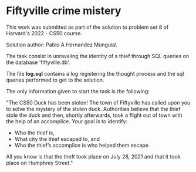 # Fiftyville crime mistery

This work was submitted as part of the solution to problem set 8 of Harvard's 2022 - CS50 course.

Solution author: Pablo A Hernandez Munguia\\


The task consist in unraveling the identity of a thief through SQL queries on the database 'fiftyville.db'.

The file **log.sql** contains a log registering the thought process and the sql queries performed to get to the solution.


The only information given to start the task is the following:

"The CS50 Duck has been stolen! The town of Fiftyville has called upon you to solve the mystery of the stolen duck. Authorities believe that the thief stole the duck and then, shortly afterwards, took a flight out of town with the help of an accomplice. Your goal is to identify:

- Who the thief is,
- What city the thief escaped to, and
- Who the thief’s accomplice is who helped them escape

All you know is that the theft took place on July 28, 2021 and that it took place on Humphrey Street."
